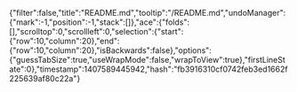 {"filter":false,"title":"README.md","tooltip":"/README.md","undoManager":{"mark":-1,"position":-1,"stack":[]},"ace":{"folds":[],"scrolltop":0,"scrollleft":0,"selection":{"start":{"row":10,"column":20},"end":{"row":10,"column":20},"isBackwards":false},"options":{"guessTabSize":true,"useWrapMode":false,"wrapToView":true},"firstLineState":0},"timestamp":1407589445942,"hash":"fb3916310cf0742feb3ed1662f225639af80c22a"}
